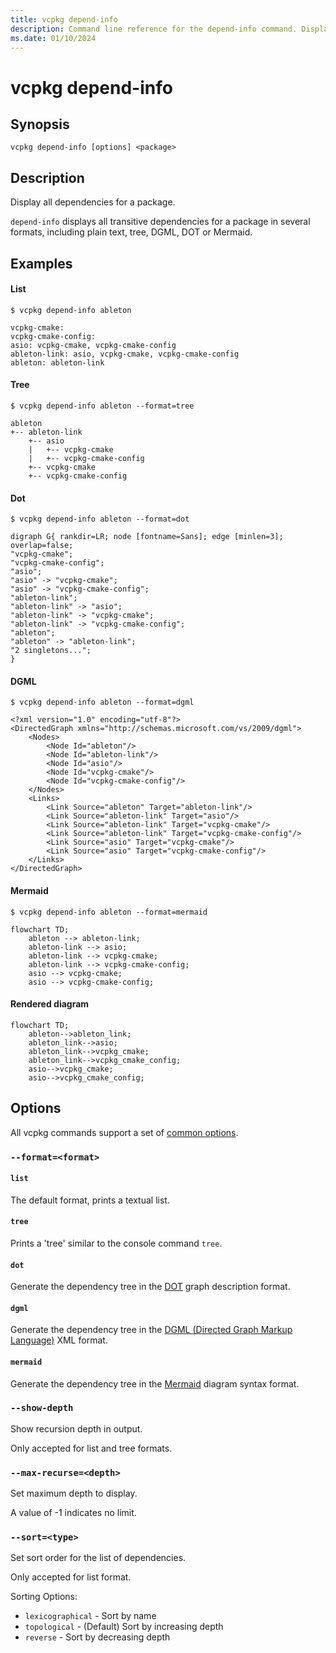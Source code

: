 ```yaml
---
title: vcpkg depend-info
description: Command line reference for the depend-info command. Display all dependencies for a package.
ms.date: 01/10/2024
---
```

# vcpkg depend-info

## Synopsis

```no-highlight
vcpkg depend-info [options] <package>
```

## Description

Display all dependencies for a package.

`depend-info` displays all transitive dependencies for a package in several formats, including  plain text, tree, DGML, DOT or Mermaid.

## Examples

#### List

```console
$ vcpkg depend-info ableton

vcpkg-cmake:
vcpkg-cmake-config:
asio: vcpkg-cmake, vcpkg-cmake-config
ableton-link: asio, vcpkg-cmake, vcpkg-cmake-config
ableton: ableton-link
```

#### Tree

```console
$ vcpkg depend-info ableton --format=tree

ableton
+-- ableton-link
    +-- asio
    |   +-- vcpkg-cmake
    |   +-- vcpkg-cmake-config
    +-- vcpkg-cmake
    +-- vcpkg-cmake-config
```

#### Dot

```console
$ vcpkg depend-info ableton --format=dot

digraph G{ rankdir=LR; node [fontname=Sans]; edge [minlen=3]; overlap=false;
"vcpkg-cmake";
"vcpkg-cmake-config";
"asio";
"asio" -> "vcpkg-cmake";
"asio" -> "vcpkg-cmake-config";
"ableton-link";
"ableton-link" -> "asio";
"ableton-link" -> "vcpkg-cmake";
"ableton-link" -> "vcpkg-cmake-config";
"ableton";
"ableton" -> "ableton-link";
"2 singletons...";
}
```

#### DGML

```console
$ vcpkg depend-info ableton --format=dgml

<?xml version="1.0" encoding="utf-8"?>
<DirectedGraph xmlns="http://schemas.microsoft.com/vs/2009/dgml">
    <Nodes>
        <Node Id="ableton"/>
        <Node Id="ableton-link"/>
        <Node Id="asio"/>
        <Node Id="vcpkg-cmake"/>
        <Node Id="vcpkg-cmake-config"/>
    </Nodes>
    <Links>
        <Link Source="ableton" Target="ableton-link"/>
        <Link Source="ableton-link" Target="asio"/>
        <Link Source="ableton-link" Target="vcpkg-cmake"/>
        <Link Source="ableton-link" Target="vcpkg-cmake-config"/>
        <Link Source="asio" Target="vcpkg-cmake"/>
        <Link Source="asio" Target="vcpkg-cmake-config"/>
    </Links>
</DirectedGraph>
```

#### Mermaid

```console
$ vcpkg depend-info ableton --format=mermaid

flowchart TD;
    ableton --> ableton-link;
    ableton-link --> asio;
    ableton-link --> vcpkg-cmake;
    ableton-link --> vcpkg-cmake-config;
    asio --> vcpkg-cmake;
    asio --> vcpkg-cmake-config;
```

#### Rendered diagram

```mermaid
flowchart TD;
    ableton-->ableton_link;
    ableton_link-->asio;
    ableton_link-->vcpkg_cmake;
    ableton_link-->vcpkg_cmake_config;
    asio-->vcpkg_cmake;
    asio-->vcpkg_cmake_config;
```

## Options

All vcpkg commands support a set of [common options](common-options.md).

### `--format=<format>`

#### `list`
The default format, prints a textual list.

#### `tree`
Prints a 'tree' similar to the console command `tree`.

#### `dot`
Generate the dependency tree in the [DOT](https://en.wikipedia.org/wiki/DOT_(graph_description_language)) graph description format.

#### `dgml`
Generate the dependency tree in the [DGML (Directed Graph Markup Language)](https://en.wikipedia.org/wiki/DGML) XML format.

#### `mermaid`
Generate the dependency tree in the [Mermaid](https://mermaid.js.org/intro/) diagram syntax format.

### `--show-depth`
Show recursion depth in output.

Only accepted for list and tree formats.

### `--max-recurse=<depth>`
Set maximum depth to display.

A value of -1 indicates no limit.

### `--sort=<type>`
Set sort order for the list of dependencies.

Only accepted for list format.

Sorting Options:

- `lexicographical` - Sort by name
- `topological` - (Default) Sort by increasing depth
- `reverse` - Sort by decreasing depth
